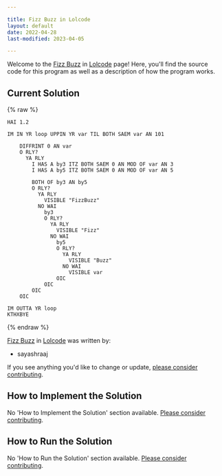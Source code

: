 ```yaml
---

title: Fizz Buzz in Lolcode
layout: default
date: 2022-04-28
last-modified: 2023-04-05

---
```


Welcome to the [Fizz Buzz](https://sampleprograms.io/projects/fizz-buzz) in [Lolcode](https://sampleprograms.io/languages/lolcode) page! Here, you'll find the source code for this program as well as a description of how the program works.

## Current Solution

{% raw %}

```lolcode
HAI 1.2

IM IN YR loop UPPIN YR var TIL BOTH SAEM var AN 101

    DIFFRINT 0 AN var
    O RLY?
      YA RLY
    	I HAS A by3 ITZ BOTH SAEM 0 AN MOD OF var AN 3
    	I HAS A by5 ITZ BOTH SAEM 0 AN MOD OF var AN 5
    	
    	BOTH OF by3 AN by5 
        O RLY?
          YA RLY
            VISIBLE "FizzBuzz"
          NO WAI
        	by3
            O RLY?
              YA RLY
                VISIBLE "Fizz"
              NO WAI
                by5
                O RLY?
                  YA RLY
                    VISIBLE "Buzz"
                  NO WAI
                    VISIBLE var
                OIC
            OIC
        OIC
    OIC
	
IM OUTTA YR loop
KTHXBYE
```

{% endraw %}

[Fizz Buzz](https://sampleprograms.io/projects/fizz-buzz) in [Lolcode](https://sampleprograms.io/languages/lolcode) was written by:

- sayashraaj

If you see anything you'd like to change or update, [please consider contributing](https://github.com/TheRenegadeCoder/sample-programs).

## How to Implement the Solution

No 'How to Implement the Solution' section available. [Please consider contributing](https://github.com/TheRenegadeCoder/sample-programs-website).

## How to Run the Solution

No 'How to Run the Solution' section available. [Please consider contributing](https://github.com/TheRenegadeCoder/sample-programs-website).